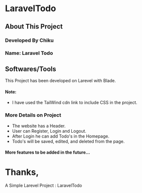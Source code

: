 # LaravelTodo

## About This Project

### Developed By Chiku
### Name: Laravel Todo

## Softwares/Tools

This Project has been developed on Larevel with Blade. 

#### Note: 
- I have used the TailWind cdn link to include CSS in the project.

### More Details on Project
- The website has a Header.
- User can Register, Login and Logout.
- After Login he can add Todo's in the Homepage.
- Todo's will be saved, edited, and deleted from the page.

#### More features to be added in the future...

Thanks,
=======
A Simple Larevel Project : LaravelTodo
